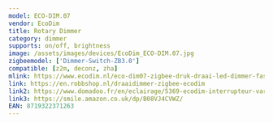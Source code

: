 ```yaml
---
model: ECO-DIM.07
vendor: EcoDim
title: Rotary Dimmer
category: dimmer
supports: on/off, brightness
image: /assets/images/devices/EcoDim_ECO-DIM.07.jpg
zigbeemodel: ['Dimmer-Switch-ZB3.0']
compatible: [z2m, deconz, zha]
mlink: https://www.ecodim.nl/eco-dim07-zigbee-druk-draai-led-dimmer-fase-afsnij.html
link: https://en.robbshop.nl/draaidimmer-zigbee-ecodim
link2: https://www.domadoo.fr/en/eclairage/5369-ecodim-interrupteur-variateur-rotatif-zigbee-30-200w-8719322371263.html
link3: https://smile.amazon.co.uk/dp/B08VJ4CVWZ/
EAN: 8719322371263
---
```

